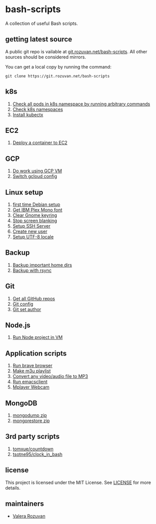 # bash-scripts

A collection of useful Bash scripts.

## getting latest source

A public git repo is vailable at [git.rozuvan.net/bash-scripts](https://git.rozuvan.net/bash-scripts). All other sources should be considered mirrors.

You can get a local copy by running the command:

```
git clone https://git.rozuvan.net/bash-scripts
```

## k8s

1. [Check all pods in k8s namespace by running arbitrary commands](k8s/check_pods.sh)
2. [Check k8s namespaces](k8s/check-k8s-namespaces.sh)
3. [Install kubectx](k8s/install-kubectx.sh)

## EC2

1. [Deploy a container to EC2](ec2/deploy-container-ec2.sh)

## GCP

1. [Do work using GCP VM](gcp/do-work-using-gcp-vm.sh)
2. [Switch gcloud config](gcp/switch-gcloud-config.sh)

## Linux setup

1. [first time Debian setup](linux-setup/debian-setup.sh)
2. [Get IBM Plex Mono font](linux-setup/get-ibm-plex-mono-font.sh)
3. [Clear Gnome keyring](linux-setup/clear-keyring.sh)
4. [Stop screen blanking](linux-setup/stop-screen-blanking.sh)
5. [Setup SSH Server](linux-setup/setup-ssh-server.sh)
6. [Create new user](linux-setup/create-new-user.sh)
7. [Setup UTF-8 locale](linux-setup/setup-utf-8-locale.sh)

## Backup

1. [Backup important home dirs](backup/backup_s.sh)
2. [Backup with rsync](backup/backup-with-rsync.sh)

## Git

1. [Get all GitHub repos](git/get-all-git-repos.sh)
2. [Git config](git/git-config.sh)
3. [Git set author](git/git-set-author.sh)

## Node.js

1. [Run Node project in VM](nodejs/run-node-project-in-vm.sh)

## Application scripts

1. [Run brave browser](app-scripts/run-brave.sh)
2. [Make m3u playlist](app-scripts/make-m3u-playlist.sh)
3. [Convert any video/audio file to MP3](app-scripts/convert-to-mp3.sh)
4. [Run emacsclient](app-scripts/run-emacsclient.sh)
5. [Mplayer Webcam](app-scripts/mplayer-webcam.sh)

## MongoDB

1. [mongodump zip](mongodb/mongodump-zip.sh)
2. [mongorestore zip](mongodb/mongorestore-zip.sh)

## 3rd party scripts

1. [tomxue/countdown](https://github.com/tomxue/countdown)
2. [tsotne95/clock_in_bash](https://github.com/tsotne95/clock_in_bash)

## license

This project is licensed under the MIT License. See [LICENSE](./LICENSE) for more details.

## maintainers

- [Valera Rozuvan](https://valera.rozuvan.net/)
